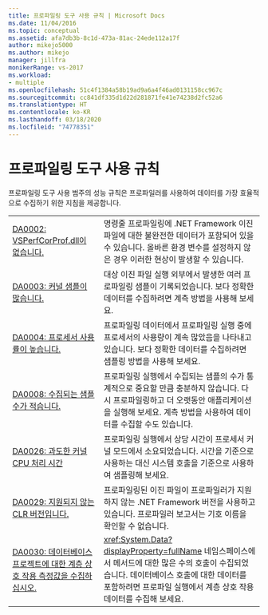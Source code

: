 ```yaml
---
title: 프로파일링 도구 사용 규칙 | Microsoft Docs
ms.date: 11/04/2016
ms.topic: conceptual
ms.assetid: afa7db3b-8c1d-473a-81ac-24ede112a17f
author: mikejo5000
ms.author: mikejo
manager: jillfra
monikerRange: vs-2017
ms.workload:
- multiple
ms.openlocfilehash: 51c4f1384a58b19ad9a6a4f46ad0131158cc967c
ms.sourcegitcommit: cc841df335d1d22d281871fe41e74238d2fc52a6
ms.translationtype: HT
ms.contentlocale: ko-KR
ms.lasthandoff: 03/18/2020
ms.locfileid: "74778351"
---
```

# <a name="profiling-tools-usage-rules"></a>프로파일링 도구 사용 규칙
프로파일링 도구 사용 범주의 성능 규칙은 프로파일러를 사용하여 데이터를 가장 효율적으로 수집하기 위한 지침을 제공합니다.

| | |
| - | - |
| [DA0002: VSPerfCorProf.dll이 없습니다.](../profiling/da0002-vsperfcorprof-dll-is-missing.md) | 명령줄 프로파일링에 .NET Framework 이진 파일에 대한 불완전한 데이터가 포함되어 있을 수 있습니다. 올바른 환경 변수를 설정하지 않은 경우 이러한 현상이 발생할 수 있습니다. |
| [DA0003: 커널 샘플이 많습니다.](../profiling/da0003-many-kernel-samples.md) | 대상 이진 파일 실행 외부에서 발생한 여러 프로파일링 샘플이 기록되었습니다. 보다 정확한 데이터를 수집하려면 계측 방법을 사용해 보세요. |
| [DA0004: 프로세서 사용률이 높습니다.](../profiling/da0004-high-processor-usage.md) | 프로파일링 데이터에서 프로파일링 실행 중에 프로세서의 사용량이 계속 많았음을 나타내고 있습니다. 보다 정확한 데이터를 수집하려면 샘플링 방법을 사용해 보세요. |
| [DA0008: 수집되는 샘플 수가 적습니다.](../profiling/da0008-few-samples-collected.md) | 프로파일링 실행에서 수집되는 샘플의 수가 통계적으로 중요할 만큼 충분하지 않습니다. 다시 프로파일링하고 더 오랫동안 애플리케이션을 실행해 보세요. 계측 방법을 사용하여 데이터를 수집할 수도 있습니다. |
| [DA0026: 과도한 커널 CPU 처리 시간](../profiling/da0026-excessive-kernel-cpu-time-processing.md) | 프로파일링 실행에서 상당 시간이 프로세서 커널 모드에서 소요되었습니다. 시간을 기준으로 사용하는 대신 시스템 호출을 기준으로 사용하여 샘플링해 보세요. |
| [DA0029: 지원되지 않는 CLR 버전입니다.](../profiling/da0029-unsupported-clr-version.md) | 프로파일링된 이진 파일이 프로파일러가 지원하지 않는 .NET Framework 버전을 사용하고 있습니다. 프로파일러 보고서는 기호 이름을 확인할 수 없습니다. |
| [DA0030: 데이터베이스 프로젝트에 대한 계층 상호 작용 측정값을 수집하십시오.](../profiling/da0030-gather-tier-interaction-measurements-for-database-projects.md) | <xref:System.Data?displayProperty=fullName> 네임스페이스에서 메서드에 대한 많은 수의 호출이 수집되었습니다. 데이터베이스 호출에 대한 데이터를 포함하려면 프로파일 실행에서 계층 상호 작용 데이터를 수집해 보세요. |
